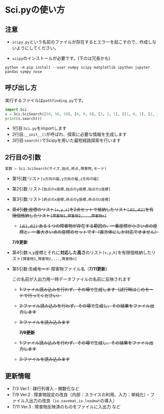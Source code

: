 # Sci.pyの使い方

## 注意

- `scipy.py`という名前のファイルが存在するとエラーを起こすので、作成しないようにしてください。

- `scipy`のインストールが必要です。(下のは冗長かも)
```
python -m pip install --user numpy scipy matplotlib ipython jupyter pandas sympy nose
```

## 呼び出し方

実行するファイルは`pathfinding.py`です。  
~~~Python
import Sci
s = Sci.SciSearch([50, 50, 50], [0, 0, 0], [3, 2, 1], [[1, 0, 1], [2, 2, 1], [5, 1, 0], [7, 4, 0]], "fileName")
print(s.search())
~~~
- 1行目:`Sci.py`をimportします
- 2行目:`__init__()`が呼ばれ、探索に必要な情報を生成します
- 3行目:`search()`でScipyを用いた最短経路探索を行います

## 2行目の引数
~~~Python
変数 = Sci.SciSearch(サイズ,始点,終点,障害物,モード)
~~~
- 第1引数:リスト`[x方向の幅,y方向の幅,z方向の幅]`
- 第2引数:リスト`[始点のx座標,始点のy座標,始点のz座標]`
- 第3引数:リスト`[終点のx座標,終点のy座標,終点のz座標]`
- ~~第4引数:座標のリスト`[x,y,z]`を2点セットで格納したリスト`[点1,点2]`を有限個格納したリスト`[障害物1,障害物2,...,障害物n]`~~
    - ~~`[点1,点2]`:ある１つの障害物が存在する範囲の、一番座標が小さい点の座標と、一番大きい点の座標のセットです（直方体にしか対応できません）~~

    **7/9更新**
- 第4引数:x,y座標とそれに**対応した高さ**のリスト`[x,y,h]`を有限個格納したリスト`[障害物1,障害物2,...,障害物n]`
- 第5引数:~~生成モード~~ 障害物ファイル名（**7/11更新**）

    この名前が入出力用一時データファイルの名前に反映されます

    - ~~1:ファイル読み込みを行わず、その場で生成します（試行時はこのモードで行ってください）~~
    - ~~2:ファイル読み込みを行わず、その場で生成し、その結果をファイル出力します~~
    - ~~3:ファイルを読み込みます~~

        ~~**7/9更新**~~
    - ~~1:ファイル読み込みを行わず、その場で生成し、その結果をファイル出力します~~
    - ~~2:ファイルを読み込みます~~
    

## 更新情報
- 7/3 Ver.1 : 疎行列導入・関数化など
- 7/9 Ver.2 : 障害物設定の改良（内部：スライスの利用、入力：単純化）・ファイル入出力の改良（`io.savemat,io.loadmat`の導入）
- 7/11 Ver.3 : 障害物反映済のものをファイルに入出力 など

    